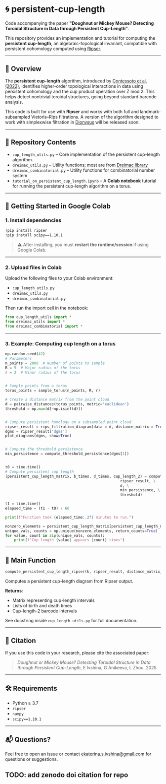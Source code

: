 # 🌀 persistent-cup-length

Code accompanying the paper **"Doughnut or Mickey Mouse? Detecting Toroidal Structure in Data through Persistent Cup-Length"**.  

This repository provides an implementation and tutorial for computing the **persistent cup-length**, an algebraic-topological invariant, compatible with persistent cohomology computed using [Ripser](https://github.com/scikit-tda/ripser).

---

## 📖 Overview

The **persistent cup-length** algorithm, introduced by [Contessoto et al. (2022)](https://doi.org/10.4230/lipics.socg.2022.31), identifies higher-order topological interactions in data using persistent cohomology and the cup product operation over Z mod 2. This helps detect nontrivial toroidal structures, going beyond standard barcode analysis.

This code is built for use with **Ripser** and works with both full and landmark-subsampled Vietoris–Rips filtrations. A version of the algorithm designed to work with simplexwise filtration in [Dionysus](https://www.mrzv.org/software/dionysus/) will be released soon.

---

## 📁 Repository Contents

- `cup_length_utils.py` – Core implementation of the persistent cup-length algorithm.
- `dreimac_utils.py` – Utility functions; most are from [Dreimac library](https://dreimac.scikit-tda.org/en/latest/)
- `dreimac_combinatorial.py` – Utility functions for combinatorial number system
- `tutorial_on_persistent_cup_length.ipynb` – A **Colab notebook** tutorial for running the persistent cup-length algorithm on a torus.
 

---

## 🚀 Getting Started in Google Colab

### 1. Install dependencies

```bash
!pip install ripser
!pip install scipy==1.10.1
```

> ⚠️ After installing, you must **restart the runtime/session** if using Google Colab.

---

### 2. Upload files in Colab

Upload the following files to your Colab environment:

- `cup_length_utils.py`
- `dreimac_utils.py`
- `dreimac_combinatorial.py`

Then run the import cell in the notebook:

```python
from cup_length_utils import *
from dreimac_utils import *
from dreimac_combinatorial import *
```

---

### 3. Example: Computing cup length on a torus

```python
np.random.seed(42)
# Parameters
n_points = 2000  # Number of points to sample
R = 5  # Major radius of the torus
r = 2  # Minor radius of the torus
 

# Sample points from a torus
torus_points = sample_torus(n_points, R, r)

# Create a distance matrix from the point cloud
d = pairwise_distances(torus_points, metric='euclidean')
threshold = np.max(d[~np.isinf(d)])


# Compute persistent homology on a subsampled point cloud.
ripser_result = rips_filtration_diagram(data = d, distance_matrix = True, n_landmarks = 150, thresh = threshold)
dgms = ripser_result['dgms']
plot_diagrams(dgms, show=True)


# Compute the threshold persistence  
min_persistence = compute_threshold_persistence(dgms[1])


t0 = time.time()
# Compute persistent cup length
(persistent_cup_length_matrix, b_times, d_times, cup_length_2) = compute_persistent_cup_length_ripser(2, \
                                                    ripser_result, \
                                                    d, \
                                                    min_persistence, \
                                                    threshold)

t1 = time.time()
elapsed_time = (t1 - t0) / 60  

print(f"Function took {elapsed_time:.2f} minutes to run.")

nonzero_elements = persistent_cup_length_matrix[persistent_cup_length_matrix != 0]
unique_vals, counts = np.unique(nonzero_elements, return_counts=True)
for value, count in zip(unique_vals, counts):
    print(f"Cup length {value} appears {count} times")
```

---

## 🧠 Main Function

```python
compute_persistent_cup_length_ripser(k, ripser_result, distance_matrix_full, min_persistence, thresh=math.inf)
```

Computes a persistent cup-length diagram from Ripser output.

**Returns**:
- Matrix representing cup-length intervals
- Lists of birth and death times
- Cup-length-2 barcode intervals

See docstring inside `cup_length_utils.py` for full documentation.

---

## 🧪 Citation

If you use this code in your research, please cite the associated paper:

> _Doughnut or Mickey Mouse? Detecting Toroidal Structure in Data through Persistent Cup-Length_, E Ivshina, G Anikeeva, L Zhou, 2025.

---

## 🛠️ Requirements

- Python ≥ 3.7
- `ripser`
- `numpy`
- `scipy==1.10.1`

---

## 📬 Questions?

Feel free to open an issue or contact ekaterina.s.ivshina@gmail.com for questions or suggestions.

## TODO: add zenodo doi citation for repo
